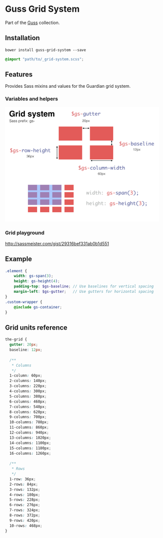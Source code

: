 # Guss Grid System

Part of the [Guss](https://github.com/guardian/guss) collection.

## Installation

```
bower install guss-grid-system --save
```

```scss
@import "path/to/_grid-system.scss";
```


## Features

Provides Sass mixins and values for the Guardian grid system.

### Variables and helpers

![Grid system documentation](grid-system.png)

### Grid playground

http://sassmeister.com/gist/29316bef331ab0b1d551


## Example

```scss
.element {
    width: gs-span(3);
    height: gs-height(4);
    padding-top: $gs-baseline; // Use baselines for vertical spacing
    margin-left: $gs-gutter;   // Use gutters for horizontal spacing
}
.custom-wrapper {
    @include gs-container;
}
```


## Grid units reference

```scss
the-grid {
  gutter: 20px;
  baseline: 12px;

  /**
   * Columns
   */
  1-column: 60px;
  2-columns: 140px;
  3-columns: 220px;
  4-columns: 300px;
  5-columns: 380px;
  6-columns: 460px;
  7-columns: 540px;
  8-columns: 620px;
  9-columns: 700px;
  10-columns: 780px;
  11-columns: 860px;
  12-columns: 940px;
  13-columns: 1020px;
  14-columns: 1100px;
  15-columns: 1180px;
  16-columns: 1260px;

  /**
   * Rows
   */
  1-row: 36px;
  2-rows: 84px;
  3-rows: 132px;
  4-rows: 180px;
  5-rows: 228px;
  6-rows: 276px;
  7-rows: 324px;
  8-rows: 372px;
  9-rows: 420px;
  10-rows: 468px;
}
```
